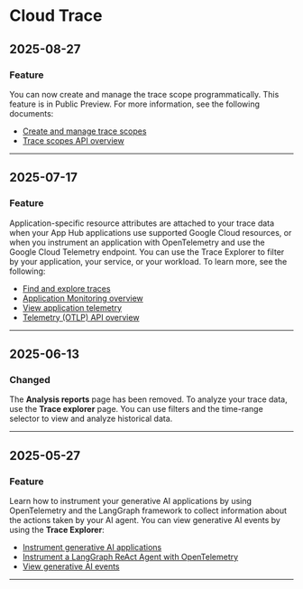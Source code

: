 # Cloud Trace

## 2025-08-27

### Feature

You can now create and manage the trace scope programmatically. This feature
is in Public Preview. For more information, see the following documents:

* [Create and manage trace scopes](/trace/docs/trace-scope/create-and-manage)
* [Trace scopes API overview](/stackdriver/docs/reference/observability/api/rest/v1/projects.locations.traceScopes)

---
## 2025-07-17

### Feature

Application-specific resource attributes are attached to your trace data when
your App Hub applications use supported Google Cloud resources,
or when you instrument an application with OpenTelemetry and use the
Google Cloud Telemetry endpoint. You can use the Trace Explorer to filter
by your application, your service, or your workload. To learn more, see the
following:

* [Find and explore traces](https://cloud.google.com/trace/docs/finding-traces)
* [Application Monitoring overview](https://cloud.google.com/monitoring/docs/about-application-monitoring)
* [View application telemetry](https://cloud.google.com/monitoring/docs/application-monitoring)
* [Telemetry (OTLP) API overview](https://cloud.google.com/stackdriver/docs/reference/telemetry/overview)

---
## 2025-06-13

### Changed

The **Analysis reports** page has been removed.
To analyze your trace data, use the **Trace explorer** page.
You can use filters and the time-range selector to view
and analyze historical data.

---
## 2025-05-27

### Feature

Learn how to instrument your generative AI applications by using OpenTelemetry
and the LangGraph framework to collect information about the actions taken by
your AI agent. You can view generative AI events by using the
**Trace Explorer**:

* [Instrument generative AI applications](https://cloud.google.com/stackdriver/docs/instrumentation/ai-agent-overview)
* [Instrument a LangGraph ReAct Agent with OpenTelemetry](https://cloud.google.com/stackdriver/docs/instrumentation/ai-agent-langgraph)
* [View generative AI events](https://cloud.google.com/trace/docs/finding-traces#view_generative_ai_events)

---
